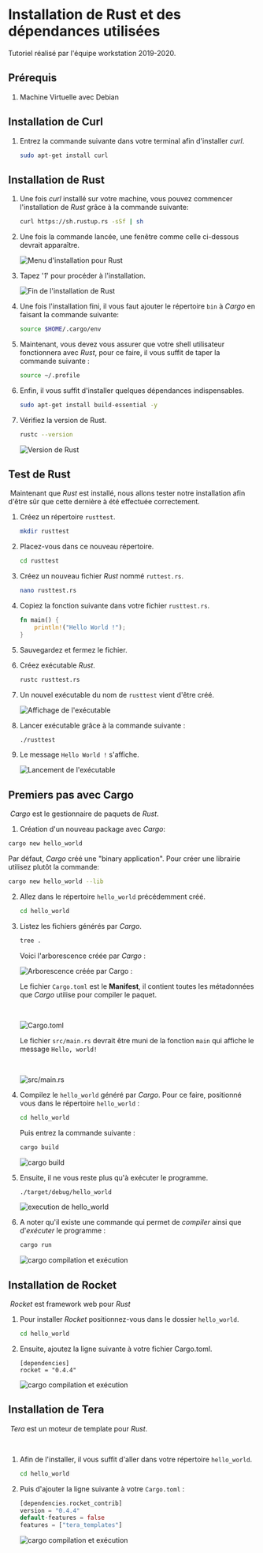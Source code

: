 # Installation de Rust et des dépendances utilisées

Tutoriel réalisé par l'équipe workstation 2019-2020.

## Prérequis

1. Machine Virtuelle avec Debian



## <a name="install_curl">Installation de Curl</a>

1. Entrez la commande suivante dans votre terminal afin d'installer *curl*.

   ```bash
   sudo apt-get install curl
   ```



## <a name="install_rust">Installation de Rust</a>

1. Une fois *curl* installé sur votre machine, vous pouvez commencer l'installation de *Rust* grâce à la commande suivante:

   ```bash
   curl https://sh.rustup.rs -sSf | sh
   ```

   

2. Une fois la commande lancée, une fenêtre comme celle ci-dessous devrait apparaître.

   ![Menu d'installation pour Rust](https://raw.githubusercontent.com/WarTey/workstation/master/img/install-rust/capture_1.png)

   

3. Tapez '*1*' pour procéder à l'installation.

   ![Fin de l'installation de Rust](https://raw.githubusercontent.com/WarTey/workstation/master/img/install-rust/capture_2.png)

   

4. Une fois l'installation fini, il vous faut ajouter le répertoire `bin` à *Cargo* en faisant la commande suivante:

   ```bash
   source $HOME/.cargo/env
   ```

   

5. Maintenant, vous devez vous assurer que votre shell utilisateur fonctionnera avec *Rust*, pour ce faire, il vous suffit de taper la commande suivante :

   ```bash
   source ~/.profile
   ```

   

6. Enfin, il vous suffit d'installer quelques dépendances indispensables.

   ```bash
   sudo apt-get install build-essential -y
   ```

   

7. Vérifiez la version de Rust.

   ```bash
   rustc --version
   ```

   

   ![Version de Rust](https://raw.githubusercontent.com/WarTey/workstation/master/img/install-rust/capture_3.png)

   

## <a name="test_rust">Test de Rust</a>

​	Maintenant que *Rust* est installé, nous allons tester notre installation afin d'être sûr que cette 	dernière 	à été effectuée correctement.



1. Créez un répertoire `rusttest`.

   ```bash
   mkdir rusttest
   ```

   

2. Placez-vous dans ce nouveau répertoire.

   ```bash
   cd rusttest
   ```

   

3. Créez un nouveau fichier *Rust* nommé `ruttest.rs`.

   ```bash
   nano rusttest.rs
   ```

   

4. Copiez la fonction suivante dans votre fichier `rusttest.rs`.

   ```rust
   fn main() {
       println!("Hello World !");
   }
   ```

   

5. Sauvegardez et fermez le fichier.

   

6. Créez exécutable *Rust*.

   ```bash
   rustc rusttest.rs
   ```

   

7. Un nouvel exécutable du nom de `rusttest` vient d'être créé.

   ![Affichage de l'exécutable](https://raw.githubusercontent.com/WarTey/workstation/master/img/install-rust/capture_4.png)

   

8. Lancer exécutable grâce à la commande suivante :

   ```bash
   ./rusttest
   ```

   

9. Le message `Hello World !` s'affiche.

   ![Lancement de l'exécutable](https://raw.githubusercontent.com/WarTey/workstation/master/img/install-rust/capture_5.png)



## <a name="cargo">Premiers pas avec Cargo</a>

​	*Cargo* est le gestionnaire de paquets de *Rust*.



1.  Création d'un nouveau package avec *Cargo*:

   ```bash
   cargo new hello_world
   ```

   Par défaut, *Cargo* créé une "binary application". Pour créer une librairie utilisez plutôt la commande:

   ```bash
   cargo new hello_world --lib
   ```

   

2. Allez dans le répertoire `hello_world` précédemment créé.

   ```bash
   cd hello_world
   ```

   

3. Listez les fichiers générés par *Cargo*.

   ```bash
   tree .
   ```

   

   Voici l'arborescence créée par *Cargo* :

   ![Arborescence créée par Cargo :](https://raw.githubusercontent.com/WarTey/workstation/master/img/install-rust/capture_6.png)

   

   Le fichier `Cargo.toml` est le **Manifest**, il contient toutes les métadonnées que *Cargo* utilise pour compiler le paquet.

   ​		

   ![Cargo.toml](https://raw.githubusercontent.com/WarTey/workstation/master/img/install-rust/capture_7.png)

   

   Le fichier `src/main.rs` devrait être muni de la fonction `main` qui affiche le message `Hello, world!`

   ​	

   ![src/main.rs](https://raw.githubusercontent.com/WarTey/workstation/master/img/install-rust/capture_8.png)

   

4. Compilez le `hello_world` généré par *Cargo*. Pour ce faire, positionné vous dans le répertoire `hello_world` :

   ```bash
   cd hello_world
   ```

   

   Puis entrez la commande suivante :

   ```bash
   cargo build
   ```

   

   ![cargo build](https://raw.githubusercontent.com/WarTey/workstation/master/img/install-rust/capture_9.png)

   

5. Ensuite, il ne vous reste plus qu'à exécuter le programme.

   ```bash
   ./target/debug/hello_world
   ```

   

   ![execution de hello_world](https://raw.githubusercontent.com/WarTey/workstation/master/img/install-rust/capture_10.png)

   

6. A noter qu'il existe une commande qui permet de *compiler* ainsi que d'*exécuter* le programme :

   ```bash
   cargo run
   ```

   

   ![cargo compilation et exécution](https://raw.githubusercontent.com/WarTey/workstation/master/img/install-rust/capture_11.png)

   

## <a name="install_rocket">Installation de Rocket</a>

​	*Rocket* est framework web pour *Rust*

1. Pour installer *Rocket* positionnez-vous dans le dossier `hello_world`.

   ```bash
   cd hello_world
   ```

2. Ensuite, ajoutez la ligne suivante à votre fichier Cargo.toml. 

   ```
   [dependencies]
   rocket = "0.4.4"
   ```

   ![cargo compilation et exécution](https://raw.githubusercontent.com/WarTey/workstation/master/img/install-rust/capture_12.png)



## <a name="install_tera">Installation de Tera</a>

​	*Tera* est un moteur de template pour *Rust*.

​	

1. Afin de l'installer, il vous suffit d'aller dans votre répertoire `hello_world`.

   ```bash
   cd hello_world
   ```
   
   
   
2. Puis d'ajouter la ligne suivante à votre `Cargo.toml` :

   ```rust
   [dependencies.rocket_contrib]
   version = "0.4.4"
   default-features = false
   features = ["tera_templates"]
   ```

   ![cargo compilation et exécution](https://raw.githubusercontent.com/WarTey/workstation/master/img/install-rust/capture_13.png)
